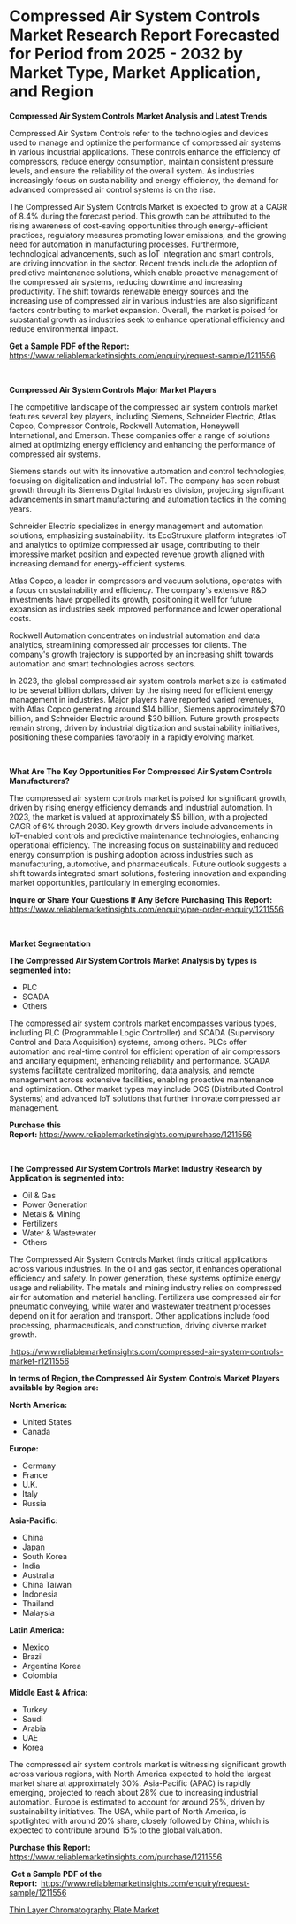 <p><h1>Compressed Air System Controls Market Research Report Forecasted for Period from 2025 -  2032 by Market Type, Market Application, and Region</h1></p><p><strong>Compressed Air System Controls Market Analysis and Latest Trends</strong></p>
<p><p>Compressed Air System Controls refer to the technologies and devices used to manage and optimize the performance of compressed air systems in various industrial applications. These controls enhance the efficiency of compressors, reduce energy consumption, maintain consistent pressure levels, and ensure the reliability of the overall system. As industries increasingly focus on sustainability and energy efficiency, the demand for advanced compressed air control systems is on the rise.</p><p>The Compressed Air System Controls Market is expected to grow at a CAGR of 8.4% during the forecast period. This growth can be attributed to the rising awareness of cost-saving opportunities through energy-efficient practices, regulatory measures promoting lower emissions, and the growing need for automation in manufacturing processes. Furthermore, technological advancements, such as IoT integration and smart controls, are driving innovation in the sector. Recent trends include the adoption of predictive maintenance solutions, which enable proactive management of the compressed air systems, reducing downtime and increasing productivity. The shift towards renewable energy sources and the increasing use of compressed air in various industries are also significant factors contributing to market expansion. Overall, the market is poised for substantial growth as industries seek to enhance operational efficiency and reduce environmental impact.</p></p>
<p><strong>Get a Sample PDF of the Report:&nbsp;</strong> <a href="https://www.reliablemarketinsights.com/enquiry/request-sample/1211556?utm_campaign=2524&utm_medium=2&utm_source=Github&utm_content=ia&utm_term=24032025&utm_id=compressed-air-system-controls">https://www.reliablemarketinsights.com/enquiry/request-sample/1211556</a></p>
<p>&nbsp;</p>
<p><strong>Compressed Air System Controls Major Market Players</strong></p>
<p><p>The competitive landscape of the compressed air system controls market features several key players, including Siemens, Schneider Electric, Atlas Copco, Compressor Controls, Rockwell Automation, Honeywell International, and Emerson. These companies offer a range of solutions aimed at optimizing energy efficiency and enhancing the performance of compressed air systems.</p><p>Siemens stands out with its innovative automation and control technologies, focusing on digitalization and industrial IoT. The company has seen robust growth through its Siemens Digital Industries division, projecting significant advancements in smart manufacturing and automation tactics in the coming years.</p><p>Schneider Electric specializes in energy management and automation solutions, emphasizing sustainability. Its EcoStruxure platform integrates IoT and analytics to optimize compressed air usage, contributing to their impressive market position and expected revenue growth aligned with increasing demand for energy-efficient systems.</p><p>Atlas Copco, a leader in compressors and vacuum solutions, operates with a focus on sustainability and efficiency. The company's extensive R&D investments have propelled its growth, positioning it well for future expansion as industries seek improved performance and lower operational costs.</p><p>Rockwell Automation concentrates on industrial automation and data analytics, streamlining compressed air processes for clients. The company's growth trajectory is supported by an increasing shift towards automation and smart technologies across sectors.</p><p>In 2023, the global compressed air system controls market size is estimated to be several billion dollars, driven by the rising need for efficient energy management in industries. Major players have reported varied revenues, with Atlas Copco generating around $14 billion, Siemens approximately $70 billion, and Schneider Electric around $30 billion. Future growth prospects remain strong, driven by industrial digitization and sustainability initiatives, positioning these companies favorably in a rapidly evolving market.</p></p>
<p>&nbsp;</p>
<p><strong>What Are The Key Opportunities For Compressed Air System Controls Manufacturers?</strong></p>
<p><p>The compressed air system controls market is poised for significant growth, driven by rising energy efficiency demands and industrial automation. In 2023, the market is valued at approximately $5 billion, with a projected CAGR of 6% through 2030. Key growth drivers include advancements in IoT-enabled controls and predictive maintenance technologies, enhancing operational efficiency. The increasing focus on sustainability and reduced energy consumption is pushing adoption across industries such as manufacturing, automotive, and pharmaceuticals. Future outlook suggests a shift towards integrated smart solutions, fostering innovation and expanding market opportunities, particularly in emerging economies.</p></p>
<p><strong>Inquire or Share Your Questions If Any Before Purchasing This Report:</strong> <a href="https://www.reliablemarketinsights.com/enquiry/pre-order-enquiry/1211556?utm_campaign=2524&utm_medium=2&utm_source=Github&utm_content=ia&utm_term=24032025&utm_id=compressed-air-system-controls">https://www.reliablemarketinsights.com/enquiry/pre-order-enquiry/1211556</a></p>
<p>&nbsp;</p>
<p><strong>Market Segmentation</strong></p>
<p><strong>The Compressed Air System Controls Market Analysis by types is segmented into:</strong></p>
<p><ul><li>PLC</li><li>SCADA</li><li>Others</li></ul></p>
<p><p>The compressed air system controls market encompasses various types, including PLC (Programmable Logic Controller) and SCADA (Supervisory Control and Data Acquisition) systems, among others. PLCs offer automation and real-time control for efficient operation of air compressors and ancillary equipment, enhancing reliability and performance. SCADA systems facilitate centralized monitoring, data analysis, and remote management across extensive facilities, enabling proactive maintenance and optimization. Other market types may include DCS (Distributed Control Systems) and advanced IoT solutions that further innovate compressed air management.</p></p>
<p><strong>Purchase this Report:&nbsp;</strong><a href="https://www.reliablemarketinsights.com/purchase/1211556?utm_campaign=2524&utm_medium=2&utm_source=Github&utm_content=ia&utm_term=24032025&utm_id=compressed-air-system-controls">https://www.reliablemarketinsights.com/purchase/1211556</a></p>
<p>&nbsp;</p>
<p><strong>The Compressed Air System Controls Market Industry Research by Application is segmented into:</strong></p>
<p><ul><li>Oil & Gas</li><li>Power Generation</li><li>Metals & Mining</li><li>Fertilizers</li><li>Water & Wastewater</li><li>Others</li></ul></p>
<p><p>The Compressed Air System Controls Market finds critical applications across various industries. In the oil and gas sector, it enhances operational efficiency and safety. In power generation, these systems optimize energy usage and reliability. The metals and mining industry relies on compressed air for automation and material handling. Fertilizers use compressed air for pneumatic conveying, while water and wastewater treatment processes depend on it for aeration and transport. Other applications include food processing, pharmaceuticals, and construction, driving diverse market growth.</p></p>
<p><a href="https://www.reliablemarketinsights.com/compressed-air-system-controls-market-r1211556?utm_campaign=2524&utm_medium=2&utm_source=Github&utm_content=ia&utm_term=24032025&utm_id=compressed-air-system-controls">&nbsp;https://www.reliablemarketinsights.com/compressed-air-system-controls-market-r1211556</a></p>
<p><strong>In terms of Region, the Compressed Air System Controls Market Players available by Region are:</strong></p>
<p>
    <p> <strong> North America: </strong>
        <ul>
            <li>United States</li>
            <li>Canada</li>
        </ul>
        </p> 
    <p> <strong> Europe: </strong>
        <ul>
            <li>Germany</li>
            <li>France</li>
            <li>U.K.</li>
            <li>Italy</li>
            <li>Russia</li>
        </ul>
        </p> 
    <p> <strong> Asia-Pacific: </strong>
        <ul>
            <li>China</li>
            <li>Japan</li>
            <li>South Korea</li>
            <li>India</li>
            <li>Australia</li>
            <li>China Taiwan</li>
            <li>Indonesia</li>
            <li>Thailand</li>
            <li>Malaysia</li>
        </ul>
        </p> 
    <p> <strong> Latin America: </strong>
        <ul>
            <li>Mexico</li>
            <li>Brazil</li>
            <li>Argentina Korea</li>
            <li>Colombia</li>
        </ul>
        </p> 
    <p> <strong> Middle East & Africa: </strong>
        <ul>
            <li>Turkey</li>
            <li>Saudi</li>
            <li>Arabia</li>
            <li>UAE</li>
            <li>Korea</li>
        </ul>
    </p>
    </p>
<p><p>The compressed air system controls market is witnessing significant growth across various regions, with North America expected to hold the largest market share at approximately 30%. Asia-Pacific (APAC) is rapidly emerging, projected to reach about 28% due to increasing industrial automation. Europe is estimated to account for around 25%, driven by sustainability initiatives. The USA, while part of North America, is spotlighted with around 20% share, closely followed by China, which is expected to contribute around 15% to the global valuation.</p></p>
<p><strong>Purchase this Report: </strong><a href="https://www.reliablemarketinsights.com/purchase/1211556?utm_campaign=2524&utm_medium=2&utm_source=Github&utm_content=ia&utm_term=24032025&utm_id=compressed-air-system-controls">https://www.reliablemarketinsights.com/purchase/1211556</a></p>
<p>&nbsp;<strong>Get a Sample PDF of the Report:&nbsp;&nbsp;</strong><a href="https://www.reliablemarketinsights.com/enquiry/request-sample/1211556?utm_campaign=2524&utm_medium=2&utm_source=Github&utm_content=ia&utm_term=24032025&utm_id=compressed-air-system-controls">https://www.reliablemarketinsights.com/enquiry/request-sample/1211556</a></p>
<p><strong></strong></p>
<p><p><a href="https://github.com/ocambdidarhz/Market-Research-Report-List-1/blob/main/thin-layer-chromatography-plate-market.md?utm_campaign=2524&utm_medium=2&utm_source=Github&utm_content=ia&utm_term=24032025&utm_id=compressed-air-system-controls">Thin Layer Chromatography Plate Market</a></p></p>